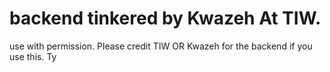 # backend tinkered by Kwazeh At TIW. 
use with permission. 
Please credit TIW OR Kwazeh for the backend if you use this. Ty

